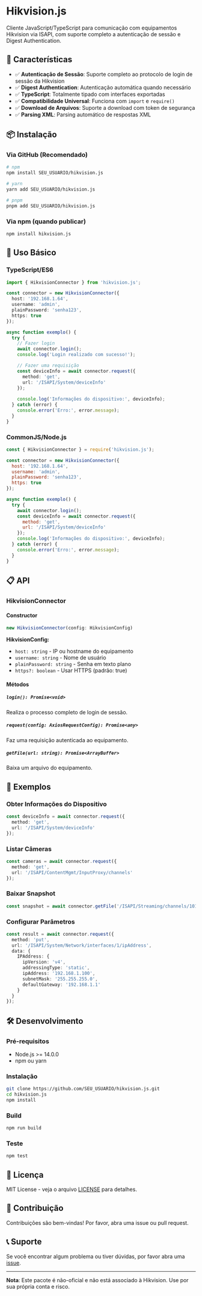 # Hikvision.js

Cliente JavaScript/TypeScript para comunicação com equipamentos Hikvision via ISAPI, com suporte completo a autenticação de sessão e Digest Authentication.

## 🚀 Características

- ✅ **Autenticação de Sessão**: Suporte completo ao protocolo de login de sessão da Hikvision
- ✅ **Digest Authentication**: Autenticação automática quando necessário
- ✅ **TypeScript**: Totalmente tipado com interfaces exportadas
- ✅ **Compatibilidade Universal**: Funciona com `import` e `require()`
- ✅ **Download de Arquivos**: Suporte a download com token de segurança
- ✅ **Parsing XML**: Parsing automático de respostas XML

## 📦 Instalação

### Via GitHub (Recomendado)

```bash
# npm
npm install SEU_USUARIO/hikvision.js

# yarn
yarn add SEU_USUARIO/hikvision.js

# pnpm
pnpm add SEU_USUARIO/hikvision.js
```

### Via npm (quando publicar)

```bash
npm install hikvision.js
```

## 🎯 Uso Básico

### TypeScript/ES6

```typescript
import { HikvisionConnector } from 'hikvision.js';

const connector = new HikvisionConnector({
  host: '192.168.1.64',
  username: 'admin',
  plainPassword: 'senha123',
  https: true
});

async function exemplo() {
  try {
    // Fazer login
    await connector.login();
    console.log('Login realizado com sucesso!');

    // Fazer uma requisição
    const deviceInfo = await connector.request({
      method: 'get',
      url: '/ISAPI/System/deviceInfo'
    });
    
    console.log('Informações do dispositivo:', deviceInfo);
  } catch (error) {
    console.error('Erro:', error.message);
  }
}
```

### CommonJS/Node.js

```javascript
const { HikvisionConnector } = require('hikvision.js');

const connector = new HikvisionConnector({
  host: '192.168.1.64',
  username: 'admin',
  plainPassword: 'senha123',
  https: true
});

async function exemplo() {
  try {
    await connector.login();
    const deviceInfo = await connector.request({
      method: 'get',
      url: '/ISAPI/System/deviceInfo'
    });
    console.log('Informações do dispositivo:', deviceInfo);
  } catch (error) {
    console.error('Erro:', error.message);
  }
}
```

## 📋 API

### HikvisionConnector

#### Constructor

```typescript
new HikvisionConnector(config: HikvisionConfig)
```

**HikvisionConfig:**
- `host: string` - IP ou hostname do equipamento
- `username: string` - Nome de usuário
- `plainPassword: string` - Senha em texto plano
- `https?: boolean` - Usar HTTPS (padrão: true)

#### Métodos

##### `login(): Promise<void>`
Realiza o processo completo de login de sessão.

##### `request(config: AxiosRequestConfig): Promise<any>`
Faz uma requisição autenticada ao equipamento.

##### `getFile(url: string): Promise<ArrayBuffer>`
Baixa um arquivo do equipamento.

## 🔧 Exemplos

### Obter Informações do Dispositivo

```typescript
const deviceInfo = await connector.request({
  method: 'get',
  url: '/ISAPI/System/deviceInfo'
});
```

### Listar Câmeras

```typescript
const cameras = await connector.request({
  method: 'get',
  url: '/ISAPI/ContentMgmt/InputProxy/channels'
});
```

### Baixar Snapshot

```typescript
const snapshot = await connector.getFile('/ISAPI/Streaming/channels/101/picture');
```

### Configurar Parâmetros

```typescript
const result = await connector.request({
  method: 'put',
  url: '/ISAPI/System/Network/interfaces/1/ipAddress',
  data: {
    IPAddress: {
      ipVersion: 'v4',
      addressingType: 'static',
      ipAddress: '192.168.1.100',
      subnetMask: '255.255.255.0',
      defaultGateway: '192.168.1.1'
    }
  }
});
```

## 🛠️ Desenvolvimento

### Pré-requisitos

- Node.js >= 14.0.0
- npm ou yarn

### Instalação

```bash
git clone https://github.com/SEU_USUARIO/hikvision.js.git
cd hikvision.js
npm install
```

### Build

```bash
npm run build
```

### Teste

```bash
npm test
```

## 📝 Licença

MIT License - veja o arquivo [LICENSE](LICENSE) para detalhes.

## 🤝 Contribuição

Contribuições são bem-vindas! Por favor, abra uma issue ou pull request.

## 📞 Suporte

Se você encontrar algum problema ou tiver dúvidas, por favor abra uma [issue](https://github.com/SEU_USUARIO/hikvision.js/issues).

---

**Nota**: Este pacote é não-oficial e não está associado à Hikvision. Use por sua própria conta e risco.
